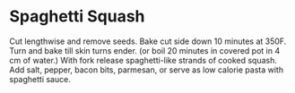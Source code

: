 # Spaghetti Squash
Cut lengthwise and remove seeds. Bake cut side down 10 minutes at 350F. Turn and bake till skin turns ender. (or boil 20 minutes in covered pot in 4 cm of water.) With fork release spaghetti-like strands of cooked squash. Add salt, pepper, bacon bits, parmesan, or serve as low calorie pasta with spaghetti sauce.